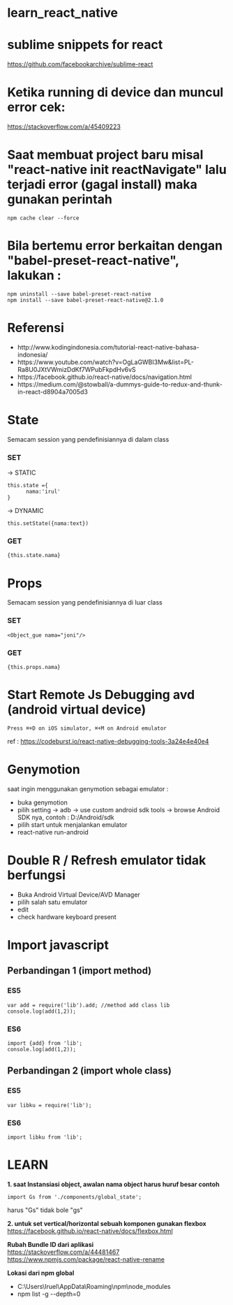 # learn_react_native

# sublime snippets for react
https://github.com/facebookarchive/sublime-react

# Ketika running di device dan muncul error cek:
https://stackoverflow.com/a/45409223

# Saat membuat project baru misal "react-native init reactNavigate" lalu terjadi error (gagal install) maka gunakan perintah

```
npm cache clear --force
```

# Bila bertemu error berkaitan dengan "babel-preset-react-native", lakukan :

```
npm uninstall --save babel-preset-react-native
npm install --save babel-preset-react-native@2.1.0
```


# Referensi
<ul>
      <li>http://www.kodingindonesia.com/tutorial-react-native-bahasa-indonesia/</li>
      <li>https://www.youtube.com/watch?v=OgLaGWBI3Mw&list=PL-Ra8U0JXtVWmizDdKf7WPubFkpdHv6vS</li>
      <li>https://facebook.github.io/react-native/docs/navigation.html</li>
      <li>https://medium.com/@stowball/a-dummys-guide-to-redux-and-thunk-in-react-d8904a7005d3</li>
	  
</ul>


# State
Semacam session yang pendefinisiannya di dalam class

<h3>SET</h3>

-> STATIC
```
this.state ={
      nama:'irul'
}
```

-> DYNAMIC
```
this.setState({nama:text})
```

<h3>GET</h3>

```
{this.state.nama}
```

# Props 
Semacam session yang pendefinisiannya di luar class

<h3>SET</h3>

```
<Object_gue nama="joni"/>
```
<h3>GET</h3>

```
{this.props.nama}
```

# Start Remote Js Debugging avd (android virtual device)
```
Press ⌘+D on iOS simulator, ⌘+M on Android emulator
```
ref : https://codeburst.io/react-native-debugging-tools-3a24e4e40e4

# Genymotion
saat ingin menggunakan genymotion sebagai emulator : 
- buka genymotion
- pilih setting -> adb -> use custom android sdk tools -> browse Android SDK nya, contoh : D:/Android/sdk
- pilih start untuk menjalankan emulator
- react-native run-android

# Double R / Refresh emulator tidak berfungsi
- Buka Android Virtual Device/AVD Manager
- pilih salah satu emulator
- edit
- check hardware keyboard present

# Import javascript
## Perbandingan 1 (import method)
### ES5
```
var add = require('lib').add; //method add class lib
console.log(add(1,2));
```
### ES6
```
import {add} from 'lib';
console.log(add(1,2));
```
## Perbandingan 2 (import whole class)
### ES5
```
var libku = require('lib'); 
```
### ES6
```
import libku from 'lib';
```


# LEARN
<b>1. saat Instansiasi object, awalan nama object harus huruf besar contoh</b>

```
import Gs from './components/global_state';
```

harus "Gs" tidak bole "gs"

<b>2. untuk set vertical/horizontal sebuah komponen gunakan flexbox</b><br/>
https://facebook.github.io/react-native/docs/flexbox.html

<b>Rubah Bundle ID dari aplikasi</b><br/>
https://stackoverflow.com/a/44481467
https://www.npmjs.com/package/react-native-rename

<b>Lokasi dari npm global</b>
- C:\Users\Iruel\AppData\Roaming\npm\node_modules
- npm list -g --depth=0

